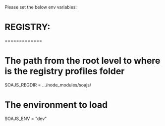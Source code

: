 
Please set the below env variables:

# REGISTRY:
=============

# The path from the root level to where is the registry profiles folder
SOAJS_REGDIR  = .../node_modules/soajs/

# The environment to load
SOAJS_ENV     = "dev"